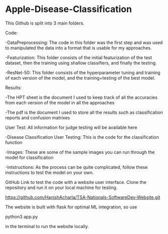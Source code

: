 # Apple-Disease-Classification

This Github is split into 3 main folders. 

Code:

-DataPreprocessing: The code in this folder was the first step and was used to manipulated the data into a format that is usable for my approaches.

-Featurization: This folder consists of the initial featurization of the test dataset, then the training using shallow classifiers, and finally the testing.

-ResNet-50: This folder consists of the hyperparameter tuning and training of each version of the model, and the training+testing of the best model.


Results:

-The HPT sheet is the document I used to keep track of all the accuracies from each version of the model in all the approaches

-The pdf is the document I used to store all the results such as classification reports and confusion matrixes


User Test: All information for judge testing will be available here

-Disease Classification User Testing: This is the code for the classification function

-Images: These are some of the sample images you can run through the model for classification

-Intstructions: As the process can be quite complicated, follow these instructions to test the model on your own.


GitHub Link to test the code with a website user interface. Clone the repository and run it on your local machine for testing.

https://github.com/HanishAcharla/TSA-Nationals-SoftwareDev-Website.git

The website is built with flask for optimal ML integration, so use

python3 app.py

in the terminal to run the website locally.
